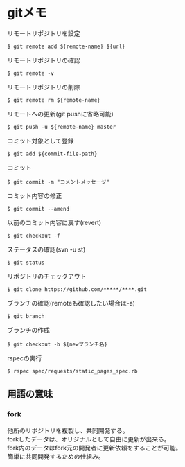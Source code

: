 # gitメモ

リモートリポジトリを設定

    $ git remote add ${remote-name} ${url}


リモートリポジトリの確認

    $ git remote -v


リモートリポジトリの削除

    $ git remote rm ${remote-name}


リモートへの更新(git pushに省略可能)

    $ git push -u ${remote-name} master


コミット対象として登録

    $ git add ${commit-file-path}


コミット

    $ git commit -m "コメントメッセージ"

コミット内容の修正

    $ git commit --amend


以前のコミット内容に戻す(revert)

    $ git checkout -f


ステータスの確認(svn -u st)

    $ git status


リポジトリのチェックアウト

    $ git clone https://github.com/*****/****.git

ブランチの確認(remoteも確認したい場合は-a)

    $ git branch

ブランチの作成

    $ git checkout -b ${newブランチ名}

rspecの実行

    $ rspec spec/requests/static_pages_spec.rb 


## 用語の意味

### fork
他所のリポジトリを複製し、共同開発する。  
forkしたデータは、オリジナルとして自由に更新が出来る。  
fork内のデータはfork元の開発者に更新依頼をすることが可能。  
簡単に共同開発するための仕組み。  

